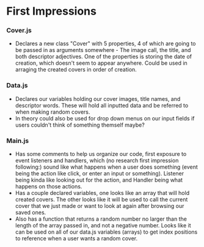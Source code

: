 # First Impressions

### Cover.js
- Declares a new class "Cover" with 5 properties, 4 of which are going to be passed in as arguments somewhere - The image call, the title, and both descriptor adjectives. One of the properties is storing the date of creation, which doesn't seem to appear anywhere. Could be used in arraging the created covers in order of creation.

### Data.js
- Declares our variables holding our cover images, title names, and descriptor words. These will hold all inputted data and be referred to when making random covers. 
- In theory could also be used for drop down menus on our input fields if users couldn't think of something themself maybe?

### Main.js
- Has some comments to help us organize our code, first exposure to event listeners and handlers, which (no research first impression following:) sound like what happens when a user does something (event being the action like click, or enter an input or something). Listener being kinda like looking out for the action, and Handler being what happens on those actions. 
- Has a couple declared variables, one looks like an array that will hold created covers. The other looks like it will be used to call the current cover that we just made or want to look at again after browsing our saved ones.
- Also has a function that returns a random number no larger than the length of the array passed in, and not a negative number. Looks like it can be used on all of our data.js variables (arrays) to get index positions to reference when a user wants a random cover.